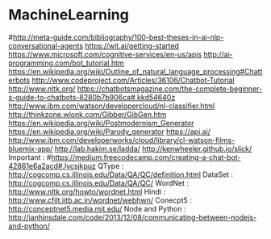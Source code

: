 # MachineLearning
#http://meta-guide.com/bibliography/100-best-theses-in-ai-nlp-conversational-agents
https://wit.ai/getting-started
https://www.microsoft.com/cognitive-services/en-us/apis
http://ai-programming.com/bot_tutorial.htm
https://en.wikipedia.org/wiki/Outline_of_natural_language_processing#Chatterbots
http://www.codeproject.com/Articles/36106/Chatbot-Tutorial
http://www.nltk.org/
https://chatbotsmagazine.com/the-complete-beginner-s-guide-to-chatbots-8280b7b906ca#.kkd54640z
http://www.ibm.com/watson/developercloud/nl-classifier.html
http://thinkzone.wlonk.com/Gibber/GibGen.htm
https://en.wikipedia.org/wiki/Postmodernism_Generator
https://en.wikipedia.org/wiki/Parody_generator
https://api.ai/
http://www.ibm.com/developerworks/cloud/library/cl-watson-films-bluemix-app/
http://lab.hakim.se/ladda/
http://kenwheeler.github.io/slick/
Important : #https://medium.freecodecamp.com/creating-a-chat-bot-42861e6a2acd#.lycsjkpuz
QType : http://cogcomp.cs.illinois.edu/Data/QA/QC/definition.html
DataSet :  http://cogcomp.cs.illinois.edu/Data/QA/QC/
WordNet : http://www.nltk.org/howto/wordnet.html
Hindi : http://www.cfilt.iitb.ac.in/wordnet/webhwn/
Conecpt5 : http://conceptnet5.media.mit.edu/
Node and Python :  http://ianhinsdale.com/code/2013/12/08/communicating-between-nodejs-and-python/
